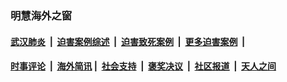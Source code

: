 
### 明慧海外之窗

####  [武汉肺炎](indexes/365.md?t=05101800) &nbsp;|&nbsp;  [迫害案例综述](indexes/328.md?t=05101800) &nbsp;|&nbsp; [迫害致死案例](indexes/277.md?t=05101800)  &nbsp;|&nbsp; [更多迫害案例](indexes/81.md?t=05101800)  &nbsp;|&nbsp; 
####  [时事评论](indexes/19.md?t=05101800) &nbsp;|&nbsp; [海外简讯](indexes/245.md?t=05101800)&nbsp;|&nbsp;  [社会支持](indexes/140.md?t=05101800) &nbsp;|&nbsp; [褒奖决议](indexes/282.md?t=05101800) &nbsp;|&nbsp; [社区报道](indexes/91.md?t=05101800)  &nbsp;|&nbsp; [天人之间](indexes/78.md?t=05101800) 

